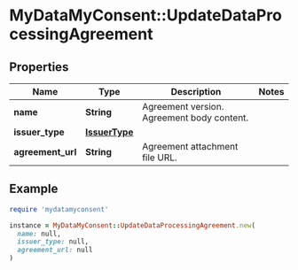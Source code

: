 # MyDataMyConsent::UpdateDataProcessingAgreement

## Properties

| Name | Type | Description | Notes |
| ---- | ---- | ----------- | ----- |
| **name** | **String** | Agreement version. Agreement body content. |  |
| **issuer_type** | [**IssuerType**](IssuerType.md) |  |  |
| **agreement_url** | **String** | Agreement attachment file URL. |  |

## Example

```ruby
require 'mydatamyconsent'

instance = MyDataMyConsent::UpdateDataProcessingAgreement.new(
  name: null,
  issuer_type: null,
  agreement_url: null
)
```

